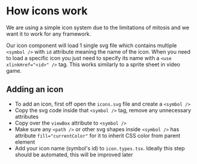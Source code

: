 # How icons work

We are using a simple icon system due to the limitations of mitosis and we want it to work for any framework.

Our icon component will load 1 single svg file which contains multiple `<symbol />` with `id` attribute meaning the name of the icon. When you need to load a specific icon you just need to specify its name with a `<use xlinkHref="<id>" />` tag. This works similarly to a sprite sheet in video game.

## Adding an icon

- To add an icon, first off open the `icons.svg` file and create a `<symbol />`
- Copy the svg code inside that `<symbol />` tag, remove any unnecessary attributes
- Copy over the `viewBox` attribute to `<symbol />`
- Make sure any `<path />` or other svg shapes inside `<symbol />` has attribute `fill="currentColor"` for it to inherit CSS color from parent element
- Add your icon name (symbol's id) to `icon.types.tsx`. Ideally this step should be automated, this will be improved later
